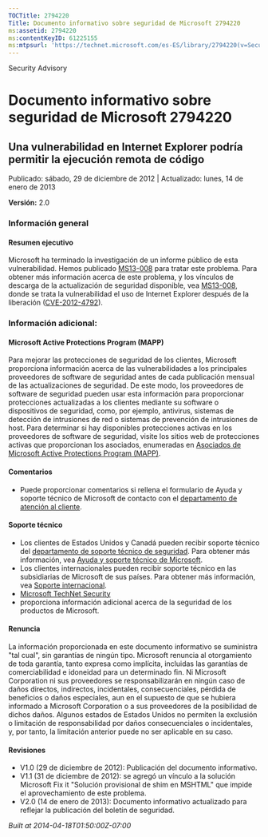 ```yaml
---
TOCTitle: 2794220
Title: Documento informativo sobre seguridad de Microsoft 2794220
ms:assetid: 2794220
ms:contentKeyID: 61225155
ms:mtpsurl: 'https://technet.microsoft.com/es-ES/library/2794220(v=Security.10)'
---
```


Security Advisory

Documento informativo sobre seguridad de Microsoft 2794220
==========================================================

Una vulnerabilidad en Internet Explorer podría permitir la ejecución remota de código
-------------------------------------------------------------------------------------

Publicado: sábado, 29 de diciembre de 2012 | Actualizado: lunes, 14 de enero de 2013

**Versión:** 2.0

### Información general

#### Resumen ejecutivo

Microsoft ha terminado la investigación de un informe público de esta vulnerabilidad. Hemos publicado [MS13-008](http://technet.microsoft.com/es-es/security/bulletin/ms13-008) para tratar este problema. Para obtener más información acerca de este problema, y los vínculos de descarga de la actualización de seguridad disponible, vea [MS13-008](http://technet.microsoft.com/es-es/security/bulletin/ms13-008), donde se trata la vulnerabilidad el uso de Internet Explorer después de la liberación ([CVE-2012-4792](http://www.cve.mitre.org/cgi-bin/cvename.cgi?name=cve-2012-4792)).

### Información adicional:

#### Microsoft Active Protections Program (MAPP)

Para mejorar las protecciones de seguridad de los clientes, Microsoft proporciona información acerca de las vulnerabilidades a los principales proveedores de software de seguridad antes de cada publicación mensual de las actualizaciones de seguridad. De este modo, los proveedores de software de seguridad pueden usar esta información para proporcionar protecciones actualizadas a los clientes mediante su software o dispositivos de seguridad, como, por ejemplo, antivirus, sistemas de detección de intrusiones de red o sistemas de prevención de intrusiones de host. Para determinar si hay disponibles protecciones activas en los proveedores de software de seguridad, visite los sitios web de protecciones activas que proporcionan los asociados, enumeradas en [Asociados de Microsoft Active Protections Program (MAPP)](http://go.microsoft.com/fwlink/?linkid=215201).

#### Comentarios

-   Puede proporcionar comentarios si rellena el formulario de Ayuda y soporte técnico de Microsoft de contacto con el [departamento de atención al cliente](http://support.microsoft.com/kb/?scid=sw;en;1257&showpage=1&ws=technet&sd=tech).

#### Soporte técnico

-   Los clientes de Estados Unidos y Canadá pueden recibir soporte técnico del [departamento de soporte técnico de seguridad](http://go.microsoft.com/fwlink/?linkid=21131). Para obtener más información, vea [Ayuda y soporte técnico de Microsoft](http://support.microsoft.com/).
-   Los clientes internacionales pueden recibir soporte técnico en las subsidiarias de Microsoft de sus países. Para obtener más información, vea [Soporte internacional](http://go.microsoft.com/fwlink/?linkid=21155).
-   [Microsoft TechNet Security](http://technet.microsoft.com/es-es/security/)
-   proporciona información adicional acerca de la seguridad de los productos de Microsoft.

#### Renuncia

La información proporcionada en este documento informativo se suministra "tal cual", sin garantías de ningún tipo. Microsoft renuncia al otorgamiento de toda garantía, tanto expresa como implícita, incluidas las garantías de comerciabilidad e idoneidad para un determinado fin. Ni Microsoft Corporation ni sus proveedores se responsabilizarán en ningún caso de daños directos, indirectos, incidentales, consecuenciales, pérdida de beneficios o daños especiales, aun en el supuesto de que se hubiera informado a Microsoft Corporation o a sus proveedores de la posibilidad de dichos daños. Algunos estados de Estados Unidos no permiten la exclusión o limitación de responsabilidad por daños consecuenciales o incidentales, y, por tanto, la limitación anterior puede no ser aplicable en su caso.

#### Revisiones

-   V1.0 (29 de diciembre de 2012): Publicación del documento informativo.
-   V1.1 (31 de diciembre de 2012): se agregó un vínculo a la solución Microsoft Fix it "Solución provisional de shim en MSHTML" que impide el aprovechamiento de este problema.
-   V2.0 (14 de enero de 2013): Documento informativo actualizado para reflejar la publicación del boletín de seguridad.

*Built at 2014-04-18T01:50:00Z-07:00*
